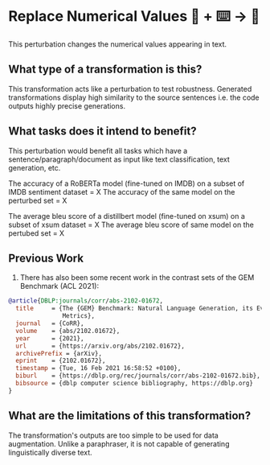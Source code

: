 # Replace Numerical Values 🦎  + ⌨️ → 🐍
This perturbation changes the numerical values appearing in text.

## What type of a transformation is this?
This transformation acts like a perturbation to test robustness. Generated transformations display high similarity to the
source sentences i.e. the code outputs highly precise generations.

## What tasks does it intend to benefit?
This perturbation would benefit all tasks which have a sentence/paragraph/document as input like text classification,
text generation, etc.

The accuracy of a RoBERTa model (fine-tuned on IMDB) on a subset of IMDB sentiment dataset = X
The accuracy of the same model on the perturbed set = X

The average bleu score of a distillbert model (fine-tuned on xsum) on a subset of xsum dataset = X
The average bleu score of same model on the pertubed set = X

## Previous Work
1) There has also been some recent work in the contrast sets of the GEM Benchmark (ACL 2021):
```bibtex
@article{DBLP:journals/corr/abs-2102-01672,
  title     = {The {GEM} Benchmark: Natural Language Generation, its Evaluation and
               Metrics},
  journal   = {CoRR},
  volume    = {abs/2102.01672},
  year      = {2021},
  url       = {https://arxiv.org/abs/2102.01672},
  archivePrefix = {arXiv},
  eprint    = {2102.01672},
  timestamp = {Tue, 16 Feb 2021 16:58:52 +0100},
  biburl    = {https://dblp.org/rec/journals/corr/abs-2102-01672.bib},
  bibsource = {dblp computer science bibliography, https://dblp.org}
}
```

## What are the limitations of this transformation?
The transformation's outputs are too simple to be used for data augmentation. Unlike a paraphraser, it is not capable of
 generating linguistically diverse text.
